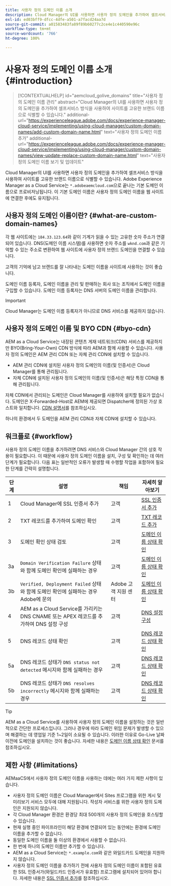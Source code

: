 ```yaml
---
title: 사용자 정의 도메인 이름 소개
description: Cloud Manager의 UI를 사용하면 사용자 정의 도메인을 추가하여 셀프서비스 방식을 사용하여 사이트를 고유한 브랜드 이름으로 식별할 수 있습니다.
exl-id: ed03bff9-dfcc-4dfe-a501-a7facd24aa7d
source-git-commit: a01583483fa89f89b60277c2ce4e1c440590e96c
workflow-type: tm+mt
source-wordcount: '766'
ht-degree: 100%

---
```



# 사용자 정의 도메인 이름 소개 {#introduction}

>[!CONTEXTUALHELP]
>id="aemcloud_golive_domains"
>title="사용자 정의 도메인 이름 관리"
>abstract="Cloud Manager의 UI를 사용하면 사용자 정의 도메인을 추가하여 셀프서비스 방식을 사용하여 사이트를 고유한 브랜드 이름으로 식별할 수 있습니다."
>additional-url="https://experienceleague.adobe.com/docs/experience-manager-cloud-service/implementing/using-cloud-manager/custom-domain-names/add-custom-domain-name.html" text="사용자 정의 도메인 이름 추가"
>additional-url="https://experienceleague.adobe.com/docs/experience-manager-cloud-service/implementing/using-cloud-manager/custom-domain-names/view-update-replace-custom-domain-name.html" text="사용자 정의 도메인 이름 보기 및 업데이트"

Cloud Manager의 UI를 사용하면 사용자 정의 도메인을 추가하여 셀프서비스 방식을 사용하여 사이트를 고유한 브랜드 이름으로 식별할 수 있습니다. Adobe Experience Manager as a Cloud Service는 `*.adobeaemcloud.com`으로 끝나는 기본 도메인 이름으로 프로비저닝됩니다. 이 기본 도메인 이름은 사용자 정의 도메인 이름을 웹 사이트에 연결한 후에도 유지됩니다.

## 사용자 정의 도메인 이름이란? {#what-are-custom-domain-names}

각 웹 사이트에는 `184.33.123.64`와 같이 기계가 읽을 수 있는 고유한 숫자 주소가 연결되어 있습니다. DNS(도메인 이름 시스템)를 사용하면 숫자 주소를 `wknd.com`과 같은 기억할 수 있는 주소로 변환하여 웹 사이트에 사용자 정의 브랜드 도메인을 연결할 수 있습니다.

고객의 기억에 남고 브랜드를 잘 나타내는 도메인 이름을 사이트에 사용하는 것이 좋습니다.

도메인 이름 등록자, 도메인 이름을 관리 및 판매하는 회사 또는 조직에서 도메인 이름을 구입할 수 있습니다. 도메인 이름 등록자는 DNS 서버의 도메인 이름을 관리합니다.

>[!IMPORTANT]
>
>Cloud Manager는 도메인 이름 등록자가 아니므로 DNS 서비스를 제공하지 않습니다.

## 사용자 정의 도메인 이름 및 BYO CDN {#byo-cdn}

AEM as a Cloud Service는 내장된 콘텐츠 게재 네트워크(CDN) 서비스를 제공하지만 BYO(Bring-Your-Own) CDN 방식에 따라 AEM과 함께 사용할 수 있습니다. 사용자 정의 도메인은 AEM 관리 CDN 또는 자체 관리 CDN에 설치할 수 있습니다.

* AEM 관리 CDN에 설치된 사용자 정의 도메인의 이름(및 인증서)은 Cloud Manager를 통해 관리됩니다.
* 자체 CDN에 설치된 사용자 정의 도메인의 이름(및 인증서)은 해당 특정 CDN을 통해 관리됩니다.

자체 CDN에서 관리되는 도메인은 Cloud Manager를 사용하여 설치할 필요가 없습니다. 도메인은 X-Forwarded-Host로 AEM에 제공되면 Dispatcher에 정의된 가상 호스트와 일치합니다. [CDN 설명서](/help/implementing/dispatcher/cdn.md)를 참조하십시오.

하나의 환경에서 두 도메인을 AEM 관리 CDN과 자체 CDN에 설치할 수 있습니다.

## 워크플로 {#workflow}

사용자 정의 도메인 이름을 추가하려면 DNS 서비스와 Cloud Manager 간의 상호 작용이 필요합니다. 이 때문에 사용자 정의 도메인 이름을 설치, 구성 및 확인하는 데 여러 단계가 필요합니다. 다음 표는 일반적인 오류가 발생할 때 수행할 작업을 포함하여 필요한 단계를 간략히 설명합니다.

| 단계 | 설명 | 책임 | 자세히 알아보기 |
|--- |--- |--- |---|
| 1 | Cloud Manager에 SSL 인증서 추가 | 고객 | [SSL 인증서 추가](/help/implementing/cloud-manager/managing-ssl-certifications/add-ssl-certificate.md) |
| 2 | TXT 레코드를 추가하여 도메인 확인 | 고객 | [TXT 레코드 추가](/help/implementing/cloud-manager/custom-domain-names/add-text-record.md) |
| 3 | 도메인 확인 상태 검토 | 고객 | [도메인 이름 상태 확인](/help/implementing/cloud-manager/custom-domain-names/check-domain-name-status.md) |
| 3a | `Domain Verification Failure` 상태와 함께 도메인 확인에 실패하는 경우 | 고객 | [도메인 이름 상태 확인](/help/implementing/cloud-manager/custom-domain-names/check-domain-name-status.md) |
| 3b | `Verified, Deployment Failed` 상태와 함께 도메인 확인에 실패하는 경우 Adobe에 문의 | Adobe 고객 지원 센터 | [도메인 이름 상태 확인](/help/implementing/cloud-manager/custom-domain-names/check-domain-name-status.md) |
| 4 | AEM as a Cloud Service를 가리키는 DNS CNAME 또는 APEX 레코드를 추가하여 DNS 설정 구성 | 고객 | [DNS 설정 구성](/help/implementing/cloud-manager/custom-domain-names/configure-dns-settings.md) |
| 5 | DNS 레코드 상태 확인 | 고객 | [DNS 레코드 상태 확인](/help/implementing/cloud-manager/custom-domain-names/check-dns-record-status.md) |
| 5a | DNS 레코드 상태가 `DNS status not detected` 메시지와 함께 실패하는 경우 | 고객 | [DNS 레코드 상태 확인](/help/implementing/cloud-manager/custom-domain-names/check-dns-record-status.md) |
| 5b | DNS 레코드 상태가 `DNS resolves incorrectly` 메시지와 함께 실패하는 경우 | 고객 | [DNS 레코드 상태 확인](/help/implementing/cloud-manager/custom-domain-names/check-dns-record-status.md) |

>[!TIP]
>
>AEM as a Cloud Service를 사용하여 사용자 정의 도메인 이름을 설정하는 것은 일반적으로 간단한 프로세스입니다. 그러나 경우에 따라 도메인 위임 문제가 발생할 수 있으며 해결하는 데 영업일 기준 1~2일이 소요될 수 있습니다. 이러한 이유로 Go-Live 날짜 이전에 도메인을 설치하는 것이 좋습니다. 자세한 내용은 [도메인 이름 상태 확인](/help/implementing/cloud-manager/custom-domain-names/check-domain-name-status.md) 문서를 참조하십시오.

## 제한 사항 {#limitations}

AEMaaCS에서 사용자 정의 도메인 이름을 사용하는 데에는 여러 가지 제한 사항이 있습니다.

* 사용자 정의 도메인 이름은 Cloud Manager에서 Sites 프로그램을 위한 게시 및 미리보기 서비스 모두에 대해 지원됩니다. 작성자 서비스를 위한 사용자 정의 도메인은 지원되지 않습니다.
* 각 Cloud Manager 환경은 환경당 최대 500개의 사용자 정의 도메인을 호스팅할 수 있습니다.
* 현재 실행 중인 파이프라인이 해당 환경에 연결되어 있는 동안에는 환경에 도메인 이름을 추가할 수 없습니다.
* 동일한 도메인 이름을 둘 이상의 환경에서 사용할 수 없습니다.
* 한 번에 하나의 도메인 이름만 추가할 수 있습니다.
* AEM as a Cloud Service는 `*.example.com`와 같은 와일드카드 도메인을 지원하지 않습니다.
* 사용자 정의 도메인 이름을 추가하기 전에 사용자 정의 도메인 이름이 포함된 유효한 SSL 인증서가(와일드카드 인증서가 유효함) 프로그램에 설치되어 있어야 합니다. 자세한 내용은 [SSL 인증서 추가](/help/implementing/cloud-manager/managing-ssl-certifications/add-ssl-certificate.md)를 참조하십시오.
